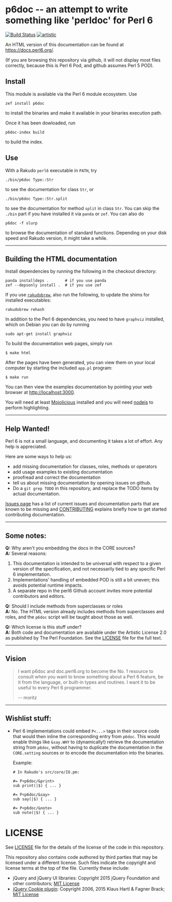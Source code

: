 # p6doc -- an attempt to write something like 'perldoc' for Perl 6

[![Build Status](https://travis-ci.org/perl6/doc.svg?branch=master)](https://travis-ci.org/perl6/doc) [![artistic](https://img.shields.io/badge/license-Artistic%202.0-blue.svg?style=flat)](https://opensource.org/licenses/Artistic-2.0)

An HTML version of this documentation can be found at https://docs.perl6.org/.

(If you are browsing this repository via github, it will not display most
files correctly, because this is Perl 6 Pod, and github assumes Perl 5 POD).

## Install

This module is available via the Perl 6 module ecosystem. Use

    zef install p6doc

to install the binaries and make it available in your binaries
execution path.

Once it has been dowloaded, run

    p6doc-index build

to build the index.

## Use

With a Rakudo `perl6` executable in `PATH`, try

    ./bin/p6doc Type::Str

to see the documentation for class `Str`, or

    ./bin/p6doc Type::Str.split

to see the documentation for method `split` in class `Str`. You can
skip the `./bin` part if you have installed it via `panda` or
`zef`. You can also do

    p6doc -f slurp

to browse the documentation of standard functions. Depending on your
disk speed and Rakudo version, it might take a while.

-------

## Building the HTML documentation

Install dependencies by running the following in the checkout directory:

    panda installdeps .       # if you use panda
    zef --depsonly install .  # if you use zef

If you use [`rakudobrew`](https://github.com/tadzik/rakudobrew), also run the
following, to update the shims for installed executables:

    rakudobrew rehash

In addition to the Perl 6 dependencies, you need to have `graphviz` installed, which
on Debian you can do by running

    sudo apt-get install graphviz

To build the documentation web pages, simply run

    $ make html

After the pages have been generated, you can view them on your local
computer by starting the included `app.pl` program:

    $ make run

You can then view the examples documentation by pointing your web browser at
[http://localhost:3000](http://localhost:3000).

You will need at least [Mojolicious](https://metacpan.org/pod/Mojolicious)
installed and you will need [nodejs](https://nodejs.org) to perform highlighting.

--------

## Help Wanted!

Perl 6 is not a small language, and documenting it takes a lot of effort.
Any help is appreciated.

Here are some ways to help us:

 * add missing documentation for classes, roles, methods or operators
 * add usage examples to existing documentation
 * proofread and correct the documentation
 * tell us about missing documentation by opening issues on github.
 * Do a `git grep TODO` in this repository, and replace the TODO items by
   actual documentation.

[Issues page](https://github.com/perl6/doc/issues) has a list of current issues and
documentation parts that are known to be missing and [CONTRIBUTING](CONTRIBUTING.md)
explains briefly how to get started contributing documentation.

--------

## Some notes:

**Q:** Why aren't you embedding the docs in the CORE sources?<br>
**A:** Several reasons:

  1. This documentation is intended to be universal with
     respect to a given version of the specification,
     and not necessarily tied to any specific Perl 6
     implementation.
  2. Implementations' handling of embedded POD is still
     a bit uneven; this avoids potential runtime impacts.
  3. A separate repo in the perl6 Github account invites
     more potential contributors and editors.

**Q:** Should I include methods from superclasses or roles<br>
**A:** No. The HTML version already includes methods from superclasses and
       roles, and the `p6doc` script will be taught about those as well.

**Q:** Which license is this stuff under?<br>
**A:** Both code and documentation are available under the Artistic License 2.0
       as published by The Perl Foundation. See the [LICENSE](LICENSE) file for the full
       text.

--------

## Vision

> I want p6doc and doc.perl6.org to become the No. 1 resource to consult
> when you want to know something about a Perl 6 feature, be it from the
> language, or built-in types and routines. I want it to be useful to every
> Perl 6 programmer.
>
>    -- moritz

--------

## Wishlist stuff:

 *  Perl 6 implementations could embed `P<...>` tags in their source
    code that would then inline the corresponding entry from `p6doc`.
    This would enable things like `&say.WHY` to (dynamically!)
    retrieve the documentation string from `p6doc`, without having
    to duplicate the documentation in the `CORE.setting` sources
    or to encode the documentation into the binaries.

    Example:

        # In Rakudo's src/core/IO.pm:

        #= P<p6doc/&print>
        sub print(|$) { ... }

        #= P<p6doc/&say>
        sub say(|$) { ... }

        #= P<p6doc/&note>
        sub note(|$) { ... }

# LICENSE

See [LICENSE](LICENSE) file for the details of the license of the code in this repository.

This repository also contains code authored by third parties that may be licensed under a different license. Such
files indicate the copyright and license terms at the top of the file. Currently these include:

* jQuery and jQuery UI libraries: Copyright 2015 jQuery Foundation and other contributors; [MIT License](http://creativecommons.org/licenses/MIT)
* [jQuery Cookie plugin](https://github.com/js-cookie/js-cookie):
  Copyright 2006, 2015 Klaus Hartl & Fagner Brack;
  [MIT License](http://creativecommons.org/licenses/MIT)

